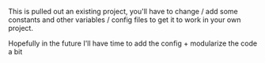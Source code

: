This is pulled out an existing project, you'll have to change / add some constants and other variables / config files to get it to work in your own project.  

Hopefully in the future I'll have time to add the config + modularize the code a bit